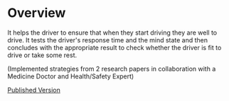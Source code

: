 # Overview

It helps the driver to ensure that when they start driving they are well to drive. 
It tests the driver's response time and the mind state and then concludes with the appropriate result to check whether the driver is fit to drive or take some rest.

(Implemented strategies from 2 research papers in collaboration with a Medicine Doctor and Health/Safety Expert)

[Published Version](https://apps.apple.com/us/app/drive-well/id1499830143)

